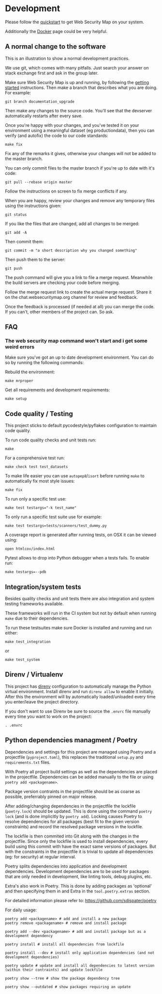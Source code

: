 # Development

Please follow the [quickstart](getting_started.md) to get Web Security Map on your system.

Additionally the [Docker](docker.md) page could be very helpful.

## A normal change to the software

This is an illustration to show a normal development practices.

We use git, which comes with many pitfalls. Just search your answer on stack exchange first and ask in the group later.

Make sure Web Security Map is up and running, by following the [getting started](getting_started.md) instructions. Then make a
branch that describes what you are doing. For example:

    git branch documentation_upgrade

Then make any changes to the source code. You'll see that the devserver automatically restarts after every save.

Once you're happy with your changes, and you've tested it on your environment using a meaningful dataset
(eg productiondata), then you can verify (and autofix) the code to our code standards:

    make fix

Fix any of the remarks it gives, otherwise your changes will not be added to the master branch.

You can only commit files to the master branch if you're up to date with it's code:

    git pull --rebase origin master

Follow the instructions on screen to fix merge conflicts if any.

When you are happy, review your changes and remove any temporary files using the instructions given:

    git status

If you like the files that are changed, add all changes to be merged:

    git add -A

Then commit them:

    git commit -m "a short description why you changed something"

Then push them to the server:

    git push

The push command will give you a link to file a merge request. Meanwhile the build servers are checking your code
before merging.

Follow the merge request link to create the actual merge request. Share it on the chat.websecuritymap.org channel for review
and feedback.

Once the feedback is processed (if needed at all) you can merge the code. If you can't, other members of the project can.
So ask.

## FAQ

### The web security map command won't start and i get some weird errors

Make sure you've got an up to date development environment. You can do so by running the following commands:

Rebuild the environment:

    make mrproper

Get all requirements and development requirements:

    make setup

## Code quality / Testing

This project sticks to default pycodestyle/pyflakes configuration to maintain code quality.

To run code quality checks and unit tests run:

    make

For a comprehensive test run:

    make check test test_datasets

To make life easier you can use `autopep8`/`isort` before running `make` to automatically fix most style issues:

    make fix

To run only a specific test use:

    make test testargs="-k test_name"

To only run a specific test suite use for example:

    make test testargs=tests/scanners/test_dummy.py

A coverage report is generated after running tests, on OSX it can be viewed using:

    open htmlcov/index.html

Pytest allows to drop into Python debugger when a tests fails. To enable run:

    make testargs=--pdb

## Integration/system tests

Besides quality checks and unit tests there are also integration and system testing frameworks available.

These frameworks will run in the CI system but not by default when running `make` due to their dependencies.

To run these testsuites make sure Docker is installed and running and run either:

    make test_integration

or

    make test_system

## Direnv / Virtualenv

This project has [direnv](https://direnv.net/) configuration to automatically manage the Python
virtual environment. Install direnv and run `direnv allow` to enable it initially. After this the environment will by automatically loaded/unloaded every time you enter/leave the project directory.

If you don't want to use Direnv be sure to source the `.envrc` file manually every time you want to work on the project:

    . .envrc

## Python dependencies managment / Poetry

Dependencies and settings for this project are managed using Poetry and a projectfile (`pyproject.toml`), this replaces the traditional `setup.py` and `requirements.txt` files.

With Poetry all project build settings as well as the dependencies are placed in the projectfile. Dependencies can be added manually to the file or using `poetry add <packagename>`.

Package version contraints in the projectfile should be as coarse as possible, preferrably pinned on major release.

After adding/changing dependencies in the projectfile the lockfile (`poetry.lock`) should be updated. This is done using the command `poetry lock` (and is done implicitly by `poetry add`). Locking causes Poetry to resolve dependencies for all packages (best fit to the given version constraints) and record the resolved package versions in the lockfile.

The lockfile is then commited into Git along with the changes in the projectfile. Since only the lockfile is used to install dependencies, every build using this commit with have the exact same versions of packages. But with the constraints in the projectfile it is trivial to update all dependencies (eg: for security) at regular interval.

Poetry splits dependencies into application and development dependencies. Development dependencies are to be used for packages that are only needed in development, like linting tools, debug plugins, etc.

Extra's also work in Poetry. This is done by adding packages as 'optional' and then specifying them in and Extra in the `tool.poetry.extras` section.

For detailed information please refer to: https://github.com/sdispater/poetry

For daily usage:

    poetry add <packagename> # add and install a new package
    poetry remove <packagename> # remove and install package

    poetry add --dev <packagename> # add and install package but as a development dependency

    poetry install # install all dependencies from lockfile

    poetry install --dev # install only application dependencies (and not development dependencies)

    poetry update # update and install all dependencies to latest version (within their contraints) and update lockfile

    poetry show --tree # show the package dependency tree

    poetry show --outdated # show packages requiring an update
